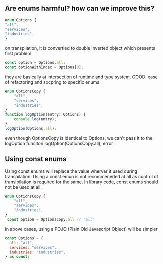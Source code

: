 ## Are enums harmful? how can we improve this?

```js
enum Options {
"all",
"services",
"industries",
}
```

on transpilation, it is convertied to double inverted object which presents first problem

```js
const option = Options.all;
const optionWithIndex = Options[0];
```

they are basically at intersection of runtime and type system.
GOOD:
ease of refactoring and socpring to specific enums

```js
enum OptionsCopy {
    "all",
    "services",
    "industries",
}
function logOption(entry: Options) {
    console.log(entry);
}
logOption(Options.all);

```

even though OptionsCopy is identical to Options, we can't pass it to the logOption funciton
logOption(OptionsCopy.all); error

## Using const enums

Using const enums will replace the value wherver it used during transpilation. Using a const emun is not recommeneded at all as control of transipilation is required for the same.
In library code, const enums should not be used at all.

```js
enum OptionsCopy {
    "all",
    "services",
    "industries",
}
 const option = OptionsCopy.all // "all"
```

In above cases, using a POJO (Plain Old Javascript Object) will be simpler

```js
const Options = {
  all: "all",
  services: "services",
  industries: "industries",
} as const;

```
